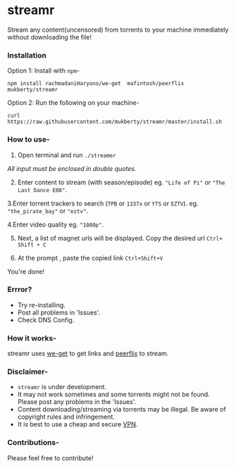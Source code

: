 # streamr
Stream any content(uncensored) from torrents to your machine immediately without downloading the file!


### Installation

Option 1:  Install with `npm`-
```
npm install rachmadaniHaryono/we-get  mafintosh/peerflix  mukberty/streamr
```

Option 2: Run the following on your machine-
```
curl https://raw.githubusercontent.com/mukberty/streamr/master/install.sh
```


### How to use-
1. Open terminal and run `./streamer`

 *All input must be enclosed in double quotes.*
 
2. Enter content to stream (with season/episode) eg. `"Life of Pi"` or `"The Last Dance E08"`.

3.Enter torrent trackers to search (`TPB` or `1337x` or `YTS` or `EZTV`). eg. `"the_pirate_bay"` or `"eztv"`.

4.Enter video quality eg. `"1080p"`.

5. Next, a list of magnet urls will be displayed. Copy the desired url `Ctrl+ Shift + C`

6. At the prompt , paste the copied link `Ctrl+Shift+V`

 You're done!


### Errror?
* Try re-installing.
* Post all problems in 'Issues'.
* Check DNS Config.


### How it works-
streamr uses [we-get](https://github.com/rachmadaniHaryono/we-get) to get links and [peerflix](https://github.com/mafintosh/peerflix) to stream.


### Disclaimer-
* `streamr` is under development. 
* It may not work sometimes and some torrents might not be found. Please post any problems in the 'Issues'. 
* Content downloading/streaming via torrents may be illegal. Be aware of copyright rules and infringement. 
* It is best to use a cheap and secure [VPN](https://eazyvpn.tech/).


### Contributions-
Please feel free to contribute! 
